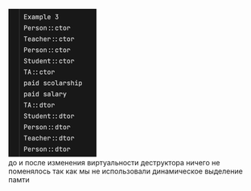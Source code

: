 ![img.png](img.png)
<br>до и после изменения виртуальности деструктора ничего не поменялось так как мы не использовали динамическое выделение памти
